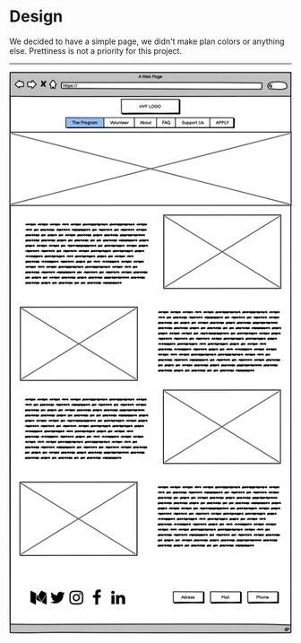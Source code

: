 # Design

We decided to have a simple page, we didn't make plan colors or anything else.
Prettiness is not a priority for this project.

---

<!-- [wireframe source](https://excalidraw.com/#json=5697932045058048,50g_dMeek8cnpk9dH1teGg)
![wireframe](./wireframe.svg)
-->
![](https://github.com/lab-antwerp-1/group-2-hyf/blob/dev-strategy/design.png)
